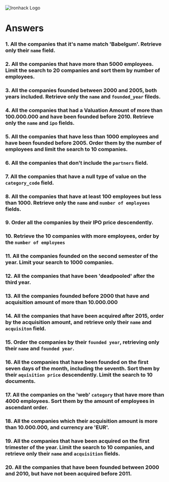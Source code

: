 ![Ironhack Logo](https://i.imgur.com/1QgrNNw.png)

# Answers

### 1. All the companies that it's name match 'Babelgum'. Retrieve only their `name` field.

<!--filter: {name:"Babelgum"}--> 

### 2. All the companies that have more than 5000 employees. Limit the search to 20 companies and sort them by **number of employees**.

<!--filter: {number_of_employees:{$gt: 5000}} sort: {number_of_employees: -1} limit: 20-->

### 3. All the companies founded between 2000 and 2005, both years included. Retrieve only the `name` and `founded_year` fileds.

<!-- filter: {$and: [{founded_year:{$gte: 2000}}, {founded_year:{$lte: 2005}}]} project: {name: 1, founded_year: 1} -->

### 4. All the companies that had a Valuation Amount of more than 100.000.000 and have been founded before 2010. Retrieve only the `name` and `ipo` fields.

<!-- Valuation Amount does not exists-->

### 5. All the companies that have less than 1000 employees and have been founded before 2005. Order them by the number of employees and limit the search to 10 companies.

<!-- filter: {$and: [{number_of_employees:{$lt: 1000}}, {founded_year:{$lt:2005}}]} sort:{number_of_employees: -1} limit: 10 -->

### 6. All the companies that don't include the `partners` field.

<!-- filter: {field: {$nin: ["partners"]}} -->

### 7. All the companies that have a null type of value on the `category_code` field.

<!-- filter: {category_code: {$in:[null]}} -->

### 8. All the companies that have at least 100 employees but less than 1000. Retrieve only the `name` and `number of employees` fields.

<!-- filter: {$and: [{number_of_employees:{$gte:100 }}, {number_of_employees:{$lt: 1000}}]} project: {name: 1,number_of_employees:1}  -->

### 9. Order all the companies by their IPO price descendently.

<!-- sort: {"ipo.valuation_amount": -1 -->

### 10. Retrieve the 10 companies with more employees, order by the `number of employees`

<!-- Your Code Goes Here -->

### 11. All the companies founded on the second semester of the year. Limit your search to 1000 companies.

<!-- Your Code Goes Here -->

### 12. All the companies that have been 'deadpooled' after the third year.

<!-- Your Code Goes Here -->

### 13. All the companies founded before 2000 that have and acquisition amount of more than 10.000.000

<!-- Your Code Goes Here -->

### 14. All the companies that have been acquired after 2015, order by the acquisition amount, and retrieve only their `name` and `acquisiton` field.

<!-- Your Code Goes Here -->

### 15. Order the companies by their `founded year`, retrieving only their `name` and `founded year`.

<!-- Your Code Goes Here -->

### 16. All the companies that have been founded on the first seven days of the month, including the seventh. Sort them by their `aquisition price` descendently. Limit the search to 10 documents.

<!-- Your Code Goes Here -->

### 17. All the companies on the 'web' `category` that have more than 4000 employees. Sort them by the amount of employees in ascendant order.

<!-- Your Code Goes Here -->

### 18. All the companies which their acquisition amount is more than 10.000.000, and currency are 'EUR'.

<!-- Your Code Goes Here -->

### 19. All the companies that have been acquired on the first trimester of the year. Limit the search to 10 companies, and retrieve only their `name` and `acquisition` fields.

<!-- Your Code Goes Here -->

### 20. All the companies that have been founded between 2000 and 2010, but have not been acquired before 2011.

<!-- Your Code Goes Here -->
